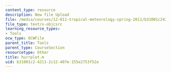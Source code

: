 ```yaml
---
content_type: resource
description: New file Upload
file: /media/courses/12-811-tropical-meteorology-spring-2011/b31001c242112c12407e155e2753f52a_hurrplot.m
file_type: text/x-objcsrc
learning_resource_types:
- Tools
ocw_type: OCWFile
parent_title: Tools
parent_type: CourseSection
resourcetype: Other
title: hurrplot.m
uid: b31001c2-4211-2c12-407e-155e2753f52a
---
```

